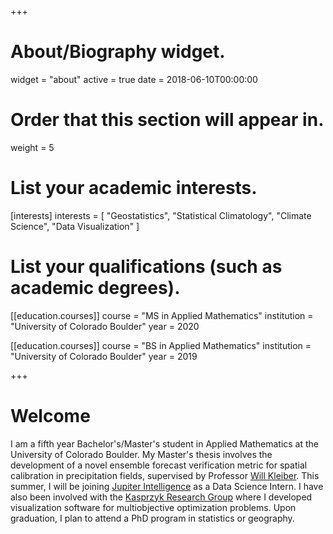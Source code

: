 +++
# About/Biography widget.
widget = "about"
active = true
date = 2018-06-10T00:00:00

# Order that this section will appear in.
weight = 5

# List your academic interests.
[interests]
  interests = [
    "Geostatistics",
    "Statistical Climatology",
    "Climate Science",
    "Data Visualization"
  ]

# List your qualifications (such as academic degrees).
[[education.courses]]
  course = "MS in Applied Mathematics"
  institution = "University of Colorado Boulder"
  year = 2020

[[education.courses]]
  course = "BS in Applied Mathematics"
  institution = "University of Colorado Boulder"
  year = 2019

+++

# Welcome

I am a fifth year Bachelor's/Master's student in Applied Mathematics at the University of Colorado Boulder. My Master's thesis involves the development of a novel ensemble forecast verification metric for spatial calibration in precipitation fields, supervised by Professor [Will Kleiber](http://amath.colorado.edu/faculty/kleiberw/). This summer, I will be joining [Jupiter Intelligence](https://jupiterintel.com/) as a Data Science Intern. I have also been involved with the [Kasprzyk Research Group](https://www.colorado.edu/lab/krg/) where I developed visualization software for multiobjective optimization problems. Upon graduation, I plan to attend a PhD program in statistics or geography.
